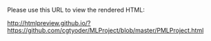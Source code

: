 Please use this URL to view the rendered HTML:

http://htmlpreview.github.io/?https://github.com/cgtyoder/MLProject/blob/master/PMLProject.html